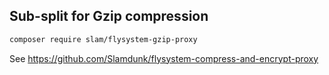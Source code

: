 ## Sub-split for Gzip compression

```bash
composer require slam/flysystem-gzip-proxy
```

See https://github.com/Slamdunk/flysystem-compress-and-encrypt-proxy
